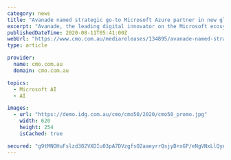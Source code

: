 ```yaml
---
category: news
title: "Avanade named strategic go-to Microsoft Azure partner in new global alliance with Databricks"
excerpt: "Avanade, the leading digital innovator on the Microsoft ecosystem, and Databricks, the leading provider of unified data analytics solutions, have fo"
publishedDateTime: 2020-08-11T05:41:00Z
webUrl: "https://www.cmo.com.au/mediareleases/134895/avanade-named-strategic-go-to-microsoft-azure/"
type: article

provider:
  name: cmo.com.au
  domain: cmo.com.au

topics:
  - Microsoft AI
  - AI

images:
  - url: "https://demo.idg.com.au/cmo/cmo50/2020/cmo50_promo.jpg"
    width: 620
    height: 254
    isCached: true

secured: "g9tMNOHuFslzd382VXDIu03pA7DVzgfsO2aaeyrrQsjyB+xGP/eNgVNxLlQyAFwfd3eXE9J38Mrza59y8dQFWIj9jNIU0I76+WTExbvPXR9kzExvdEcBr+WrAy1zMpwzxa6L+k/DqHGfqhPl+2SVwtkMcEnK9aIxaKbGofDG4BLzcYIUK5JiZj9GeQxtcxCLnxPYaJnkYTOMS8hoc0Jo/WBhrGMIrIWT/DOmYqa+hgkQLek3tXq263wCFutlYmynQyFJcOlLXI4V04CcFeZTQWUoK7QihjjSsmHEk/dneeet4bI6Mq8YCjzM5MewtKzOm97wCI2U8uxp5qQvtPbiuA==;NyJyj2dc5VpvePV5eGDE6A=="
---
```



